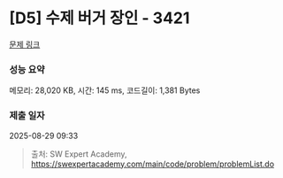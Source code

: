 # [D5] 수제 버거 장인 - 3421 

[문제 링크](https://swexpertacademy.com/main/code/problem/problemDetail.do?contestProbId=AWErcQmKy6kDFAXi) 

### 성능 요약

메모리: 28,020 KB, 시간: 145 ms, 코드길이: 1,381 Bytes

### 제출 일자

2025-08-29 09:33



> 출처: SW Expert Academy, https://swexpertacademy.com/main/code/problem/problemList.do
